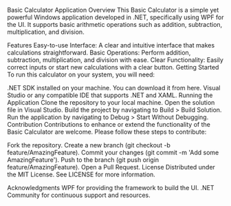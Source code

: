 Basic Calculator Application
Overview
This Basic Calculator is a simple yet powerful Windows application developed in .NET, specifically using WPF for the UI. It supports basic arithmetic operations such as addition, subtraction, multiplication, and division.

Features
Easy-to-use Interface: A clear and intuitive interface that makes calculations straightforward.
Basic Operations: Perform addition, subtraction, multiplication, and division with ease.
Clear Functionality: Easily correct inputs or start new calculations with a clear button.
Getting Started
To run this calculator on your system, you will need:

.NET SDK installed on your machine. You can download it from here.
Visual Studio or any compatible IDE that supports .NET and XAML.
Running the Application
Clone the repository to your local machine.
Open the solution file in Visual Studio.
Build the project by navigating to Build > Build Solution.
Run the application by navigating to Debug > Start Without Debugging.
Contribution
Contributions to enhance or extend the functionality of the Basic Calculator are welcome. Please follow these steps to contribute:

Fork the repository.
Create a new branch (git checkout -b feature/AmazingFeature).
Commit your changes (git commit -m 'Add some AmazingFeature').
Push to the branch (git push origin feature/AmazingFeature).
Open a Pull Request.
License
Distributed under the MIT License. See LICENSE for more information.

Acknowledgments
WPF for providing the framework to build the UI.
.NET Community for continuous support and resources.
